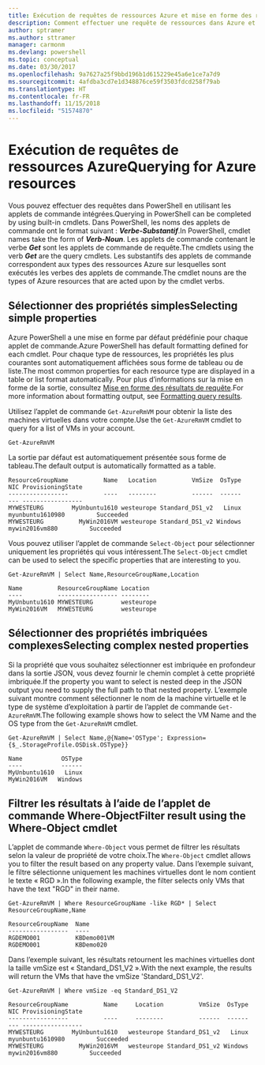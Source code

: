 ```yaml
---
title: Exécution de requêtes de ressources Azure et mise en forme des résultats | Microsoft Docs
description: Comment effectuer une requête de ressources dans Azure et mettre en forme les résultats.
author: sptramer
ms.author: sttramer
manager: carmonm
ms.devlang: powershell
ms.topic: conceptual
ms.date: 03/30/2017
ms.openlocfilehash: 9a7627a25f9bbd196b1d615229e45a6e1ce7a7d9
ms.sourcegitcommit: 4afdba3cd7e1d348876ce59f3503fdcd258f79ab
ms.translationtype: HT
ms.contentlocale: fr-FR
ms.lasthandoff: 11/15/2018
ms.locfileid: "51574870"
---
```

# <a name="querying-for-azure-resources"></a><span data-ttu-id="ab69e-103">Exécution de requêtes de ressources Azure</span><span class="sxs-lookup"><span data-stu-id="ab69e-103">Querying for Azure resources</span></span>

<span data-ttu-id="ab69e-104">Vous pouvez effectuer des requêtes dans PowerShell en utilisant les applets de commande intégrées.</span><span class="sxs-lookup"><span data-stu-id="ab69e-104">Querying in PowerShell can be completed by using built-in cmdlets.</span></span> <span data-ttu-id="ab69e-105">Dans PowerShell, les noms des applets de commande ont le format suivant : **_Verbe-Substantif_**.</span><span class="sxs-lookup"><span data-stu-id="ab69e-105">In PowerShell, cmdlet names take the form of **_Verb-Noun_**.</span></span> <span data-ttu-id="ab69e-106">Les applets de commande contenant le verbe **_Get_** sont les applets de commande de requête.</span><span class="sxs-lookup"><span data-stu-id="ab69e-106">The cmdlets using the verb **_Get_** are the query cmdlets.</span></span> <span data-ttu-id="ab69e-107">Les substantifs des applets de commande correspondent aux types des ressources Azure sur lesquelles sont exécutés les verbes des applets de commande.</span><span class="sxs-lookup"><span data-stu-id="ab69e-107">The cmdlet nouns are the types of Azure resources that are acted upon by the cmdlet verbs.</span></span>

## <a name="selecting-simple-properties"></a><span data-ttu-id="ab69e-108">Sélectionner des propriétés simples</span><span class="sxs-lookup"><span data-stu-id="ab69e-108">Selecting simple properties</span></span>

<span data-ttu-id="ab69e-109">Azure PowerShell a une mise en forme par défaut prédéfinie pour chaque applet de commande.</span><span class="sxs-lookup"><span data-stu-id="ab69e-109">Azure PowerShell has default formatting defined for each cmdlet.</span></span> <span data-ttu-id="ab69e-110">Pour chaque type de ressources, les propriétés les plus courantes sont automatiquement affichées sous forme de tableau ou de liste.</span><span class="sxs-lookup"><span data-stu-id="ab69e-110">The most common properties for each resource type are displayed in a table or list format automatically.</span></span> <span data-ttu-id="ab69e-111">Pour plus d’informations sur la mise en forme de la sortie, consultez [Mise en forme des résultats de requête](formatting-output.md).</span><span class="sxs-lookup"><span data-stu-id="ab69e-111">For more information about formatting output, see [Formatting query results](formatting-output.md).</span></span>

<span data-ttu-id="ab69e-112">Utilisez l’applet de commande `Get-AzureRmVM` pour obtenir la liste des machines virtuelles dans votre compte.</span><span class="sxs-lookup"><span data-stu-id="ab69e-112">Use the `Get-AzureRmVM` cmdlet to query for a list of VMs in your account.</span></span>

```powershell-interactive
Get-AzureRmVM
```

<span data-ttu-id="ab69e-113">La sortie par défaut est automatiquement présentée sous forme de tableau.</span><span class="sxs-lookup"><span data-stu-id="ab69e-113">The default output is automatically formatted as a table.</span></span>

```output
ResourceGroupName          Name   Location          VmSize  OsType              NIC ProvisioningState
-----------------          ----   --------          ------  ------              --- -----------------
MYWESTEURG        MyUnbuntu1610 westeurope Standard_DS1_v2   Linux myunbuntu1610980         Succeeded
MYWESTEURG          MyWin2016VM westeurope Standard_DS1_v2 Windows   mywin2016vm880         Succeeded
```

<span data-ttu-id="ab69e-114">Vous pouvez utiliser l’applet de commande `Select-Object` pour sélectionner uniquement les propriétés qui vous intéressent.</span><span class="sxs-lookup"><span data-stu-id="ab69e-114">The `Select-Object` cmdlet can be used to select the specific properties that are interesting to you.</span></span>

```powershell-interactive
Get-AzureRmVM | Select Name,ResourceGroupName,Location
```

```output
Name          ResourceGroupName Location
----          ----------------- --------
MyUnbuntu1610 MYWESTEURG        westeurope
MyWin2016VM   MYWESTEURG        westeurope
```

## <a name="selecting-complex-nested-properties"></a><span data-ttu-id="ab69e-115">Sélectionner des propriétés imbriquées complexes</span><span class="sxs-lookup"><span data-stu-id="ab69e-115">Selecting complex nested properties</span></span>

<span data-ttu-id="ab69e-116">Si la propriété que vous souhaitez sélectionner est imbriquée en profondeur dans la sortie JSON, vous devez fournir le chemin complet à cette propriété imbriquée.</span><span class="sxs-lookup"><span data-stu-id="ab69e-116">If the property you want to select is nested deep in the JSON output you need to supply the full path to that nested property.</span></span> <span data-ttu-id="ab69e-117">L’exemple suivant montre comment sélectionner le nom de la machine virtuelle et le type de système d’exploitation à partir de l’applet de commande `Get-AzureRmVM`.</span><span class="sxs-lookup"><span data-stu-id="ab69e-117">The following example shows how to select the VM Name and the OS type from the `Get-AzureRmVM` cmdlet.</span></span>

```powershell-interactive
Get-AzureRmVM | Select Name,@{Name='OSType'; Expression={$_.StorageProfile.OSDisk.OSType}}
```

```output
Name           OSType
----           ------
MyUnbuntu1610   Linux
MyWin2016VM   Windows
```

## <a name="filter-result-using-the-where-object-cmdlet"></a><span data-ttu-id="ab69e-118">Filtrer les résultats à l’aide de l’applet de commande Where-Object</span><span class="sxs-lookup"><span data-stu-id="ab69e-118">Filter result using the Where-Object cmdlet</span></span>

<span data-ttu-id="ab69e-119">L’applet de commande `Where-Object` vous permet de filtrer les résultats selon la valeur de propriété de votre choix.</span><span class="sxs-lookup"><span data-stu-id="ab69e-119">The `Where-Object` cmdlet allows you to filter the result based on any property value.</span></span> <span data-ttu-id="ab69e-120">Dans l’exemple suivant, le filtre sélectionne uniquement les machines virtuelles dont le nom contient le texte « RGD ».</span><span class="sxs-lookup"><span data-stu-id="ab69e-120">In the following example, the filter selects only VMs that have the text "RGD" in their name.</span></span>

```powershell-interactive
Get-AzureRmVM | Where ResourceGroupName -like RGD* | Select ResourceGroupName,Name
```

```output
ResourceGroupName  Name
-----------------  ----
RGDEMO001          KBDemo001VM
RGDEMO001          KBDemo020
```

<span data-ttu-id="ab69e-121">Dans l’exemple suivant, les résultats retournent les machines virtuelles dont la taille vmSize est « Standard_DS1_V2 ».</span><span class="sxs-lookup"><span data-stu-id="ab69e-121">With the next example, the results will return the VMs that have the vmSize 'Standard_DS1_V2'.</span></span>

```powershell-interactive
Get-AzureRmVM | Where vmSize -eq Standard_DS1_V2
```

```output
ResourceGroupName          Name     Location          VmSize  OsType              NIC ProvisioningState
-----------------          ----     --------          ------  ------              --- -----------------
MYWESTEURG        MyUnbuntu1610   westeurope Standard_DS1_v2   Linux myunbuntu1610980         Succeeded
MYWESTEURG          MyWin2016VM   westeurope Standard_DS1_v2 Windows   mywin2016vm880         Succeeded
```
